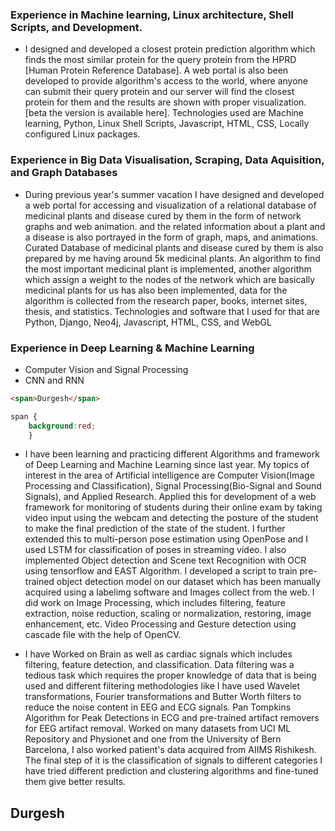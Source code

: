 

### Experience in  Machine learning, Linux architecture, Shell Scripts, and Development.[](#Durgesh)
* I designed and developed a closest protein prediction algorithm which finds the most similar protein for the query protein from the HPRD [Human Protein Reference Database].
A web portal is also been developed to provide algorithm's access to the world, where anyone can submit their query protein and our server will find the closest protein for them and the results are shown with proper visualization.[beta the version is available here].
Technologies used are Machine learning, Python, Linux Shell Scripts, Javascript, HTML, CSS, Locally configured Linux packages.

### Experience in Big Data Visualisation, Scraping, Data Aquisition, and Graph Databases[](#Durgesh)
* During previous year's summer vacation I have designed and developed a web portal for accessing and visualization of a relational database of medicinal plants and disease cured by them in the form of network graphs and web animation. and the related information about a plant and a disease is also portrayed in the form of graph, maps, and animations.
Curated Database of medicinal plants and disease cured by them is also prepared by me having around 5k medicinal plants.
An algorithm to find the most important medicinal plant is implemented, another algorithm which assign a weight to the nodes of the network which are basically medicinal plants for us has also been implemented, data for the algorithm is collected from the research paper, books, internet sites, thesis, and statistics.
Technologies and software that I used for that are Python, Django, Neo4j, Javascript, HTML, CSS, and WebGL

### Experience in Deep Learning & Machine Learning[](#Durgesh)
* Computer Vision and Signal Processing 
* CNN and RNN 
```html
<span>Durgesh</span>
```
```css
span {
    background:red;
    }
```
* I have been learning and practicing different Algorithms and framework of Deep Learning and Machine Learning since last year.
My topics of interest in the area of Artificial intelligence are Computer Vision(Image Processing and Classification), Signal Processing(Bio-Signal and Sound Signals), and Applied Research.
Applied this for development of a web framework for monitoring of students during their online exam by taking video input using the webcam and detecting the posture of the student to make the final prediction of the state of the student. I further extended this to multi-person pose estimation using OpenPose and I used LSTM for classification of poses in streaming video.
I also implemented Object detection and Scene text Recognition with OCR using tensorflow and EAST Algorithm. I developed a script to train pre-trained object detection model on our dataset which has been manually acquired using a labelimg software and Images collect from the web.
I did work on Image Processing, which includes filtering, feature extraction, noise reduction, scaling or normalization, restoring, image enhancement, etc.
Video Processing and Gesture detection using cascade file with the help of OpenCV.

* I have Worked on Brain as well as cardiac signals which includes filtering, feature detection, and classification. Data filtering was a tedious task which requires the proper knowledge of data that is being used and different filtering methodologies like I have used Wavelet transformations, Fourier transformations and Butter Worth filters to reduce the noise content in EEG and ECG signals. Pan Tompkins Algorithm for Peak Detections in  ECG and pre-trained artifact removers for EEG artifact removal.
Worked on many datasets from UCI ML Repository and Physionet and one from the University of Bern Barcelona, I also worked patient's data acquired from AIIMS Rishikesh.
The final step of it is the classification of signals to different categories I have tried different prediction and clustering algorithms and fine-tuned them give better results.

## Durgesh
